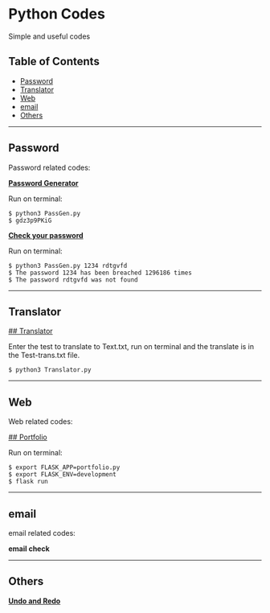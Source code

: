 # Python Codes
Simple and useful codes

## Table of Contents

- [Password](#password)
- [Translator](#translator)
- [Web](#web)
- [email](#email)
- [Others](#others)


---
## Password

Password related codes:

<a href="https://github.com/rodoliva/Python_Codes/tree/master/Check%20Pass" target="_blank">**Password Generator**</a>

Run on terminal:

```shell
$ python3 PassGen.py
$ gdz3p9PKiG
```

<a href="https://github.com/rodoliva/Python_Codes/tree/master/Check%20Pass" target="_blank">**Check your password**</a>

Run on terminal:

```shell
$ python3 PassGen.py 1234 rdtgvfd
$ The password 1234 has been breached 1296186 times
$ The password rdtgvfd was not found

```

---
## Translator
<a href="https://github.com/rodoliva/Python_Codes/tree/master/Translator" target="_blank">## Translator</a>

Enter the test to translate to Text.txt, run on terminal and the translate is in the Test-trans.txt file.

```shell
$ python3 Translator.py
```

---
## Web

Web related codes:

<a href="https://github.com/rodoliva/Python_Codes/tree/master/Web%20Server" target="_blank">## Portfolio</a>

Run on terminal:

```shell
$ export FLASK_APP=portfolio.py
$ export FLASK_ENV=development
$ flask run
```

---
## email

email related codes:

**email check**


---
## Others

<a href="https://github.com/rodoliva/Undo_Redo_Manager" target="_blank">**Undo and Redo**</a>
